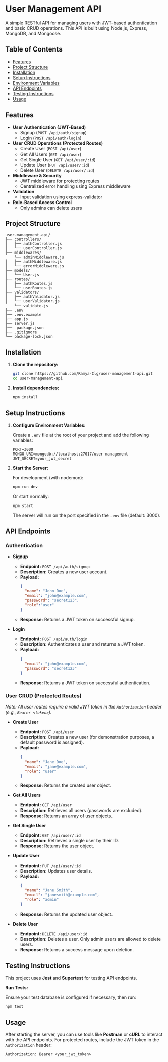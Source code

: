 # User Management API

A simple RESTful API for managing users with JWT-based authentication and basic CRUD operations. This API is built using Node.js, Express, MongoDB, and Mongoose.

## Table of Contents

- [Features](#features)
- [Project Structure](#project-structure)
- [Installation](#installation)
- [Setup Instructions](#setup-instructions)
- [Environment Variables](#environment-variables)
- [API Endpoints](#api-endpoints)
- [Testing Instructions](#testing-instructions)
- [Usage](#usage)

## Features

- **User Authentication (JWT-Based)**
  - Signup (`POST /api/auth/signup`)
  - Login (`POST /api/auth/login`)
- **User CRUD Operations (Protected Routes)**
  - Create User (`POST /api/user`)
  - Get All Users (`GET /api/user`)
  - Get Single User (`GET /api/user/:id`)
  - Update User (`PUT /api/user/:id`)
  - Delete User (`DELETE /api/user/:id`)
- **Middleware & Security**
  - JWT middleware for protecting routes
  - Centralized error handling using Express middleware
- **Validation**
  - Input validation using express-validator
- **Role-Based Access Control**
  - Only admins can delete users

## Project Structure

```
user-management-api/
├── controllers/
│   ├── authController.js
│   └── userController.js
├── middlewares/
    └── adminMiddleware.js
│   ├── authMiddleware.js
│   └── errorMiddleware.js
├── models/
│   └── User.js
├── routes/
│   ├── authRoutes.js
│   └── userRoutes.js
├── validators/
│   ├── authValidator.js
│   └── userValidator.js
    └── validate.js
├── .env
├── .env.example
├── app.js
├── server.js
├──  package.json
├── .gitignore
└── package-lock.json
```

## Installation

1. **Clone the repository:**

   ```bash
   git clone https://github.com/Ramya-Clg/user-management-api.git
   cd user-management-api
   ```

2. **Install dependencies:**

   ```bash
   npm install
   ```

## Setup Instructions

1. **Configure Environment Variables:**

   Create a `.env` file at the root of your project and add the following variables:

   ```env
   PORT=3000
   MONGO_URI=mongodb://localhost:27017/user-management
   JWT_SECRET=your_jwt_secret
   ```

2. **Start the Server:**

   For development (with nodemon):

   ```bash
   npm run dev
   ```

   Or start normally:

   ```bash
   npm start
   ```

   The server will run on the port specified in the `.env` file (default: 3000).

## API Endpoints

### Authentication

- **Signup**
  - **Endpoint:** `POST /api/auth/signup`
  - **Description:** Creates a new user account.
  - **Payload:**
    ```json
    {
      "name": "John Doe",
      "email": "john@example.com",
      "password": "secret123",
      "role":"user"
    }
    ```
  - **Response:** Returns a JWT token on successful signup.

- **Login**
  - **Endpoint:** `POST /api/auth/login`
  - **Description:** Authenticates a user and returns a JWT token.
  - **Payload:**
    ```json
    {
      "email": "john@example.com",
      "password": "secret123"
    }
    ```
  - **Response:** Returns a JWT token on successful authentication.

### User CRUD (Protected Routes)

*Note: All user routes require a valid JWT token in the `Authorization` header (e.g., `Bearer <token>`).*

- **Create User**
  - **Endpoint:** `POST /api/user`
  - **Description:** Creates a new user (for demonstration purposes, a default password is assigned).
  - **Payload:**
    ```json
    {
      "name": "Jane Doe",
      "email": "jane@example.com",
      "role": "user"
    }
    ```
  - **Response:** Returns the created user object.

- **Get All Users**
  - **Endpoint:** `GET /api/user`
  - **Description:** Retrieves all users (passwords are excluded).
  - **Response:** Returns an array of user objects.

- **Get Single User**
  - **Endpoint:** `GET /api/user/:id`
  - **Description:** Retrieves a single user by their ID.
  - **Response:** Returns the user object.

- **Update User**
  - **Endpoint:** `PUT /api/user/:id`
  - **Description:** Updates user details.
  - **Payload:**
    ```json
    {
      "name": "Jane Smith",
      "email": "janesmith@example.com",
      "role": "admin"
    }
    ```
  - **Response:** Returns the updated user object.

- **Delete User**
  - **Endpoint:** `DELETE /api/user/:id`
  - **Description:** Deletes a user. Only admin users are allowed to delete users.
  - **Response:** Returns a success message upon deletion.

## Testing Instructions

This project uses **Jest** and **Supertest** for testing API endpoints.

**Run Tests:**

   Ensure your test database is configured if necessary, then run:

   ```bash
   npm test
   ```
## Usage

After starting the server, you can use tools like **Postman** or **cURL** to interact with the API endpoints. For protected routes, include the JWT token in the `Authorization` header:

```
Authorization: Bearer <your_jwt_token>
```
